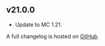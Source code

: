 ## v21.0.0
- Update to MC 1.21.

A full changelog is hosted on [GitHub](https://github.com/Trikzon/flourish/blob/1.21/CHANGELOG.md).
